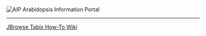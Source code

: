 ![AIP](http://bit.ly/aip-logo)
Arabidopsis Information Portal
* * *

[JBrowse Tabix How-To Wiki](../../wiki)
